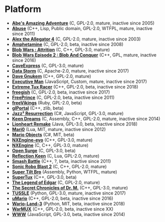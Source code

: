 [comment]: # (autogenerated content, do not edit)
# Platform

- **[Abe's Amazing Adventure](../abes_amazing_adventure.md)** (C, GPL-2.0, mature, inactive since 2005)
- **[Abuse](../abuse.md)** (C++, Lisp, Public domain, GPL-2.0, WTFPL, mature, inactive since 2011)
- **[Alex the Allegator 4](../alex_the_allegator_4.md)** (C, GPL-2.0, mature, inactive since 2003)
- **[Amphetamine](../amphetamine.md)** (C, GPL-2.0, beta, inactive since 2008)
- **[Blob Wars : Attrition](../blob_wars_attrition.md)** (C, C++, GPL-3.0, mature)
- **[Blob Wars Episode 2 : Blob And Conquer](../blob_wars_episode_2_blob_and_conquer.md)** (C++, GPL, mature, inactive since 2016)
- **[CaveExpress](../caveexpress.md)** (C, GPL-3.0, mature)
- **[Data Storm](../data_storm.md)** (C, Apache-2.0, mature, inactive since 2017)
- **[Dave Gnukem](../dave_gnukem.md)** (C++, GPL-2.0, mature)
- **[Executive Man](../executive_man.md)** (JavaScript, Custom, mature, inactive since 2017)
- **[Extreme Tux Racer](../extreme_tux_racer.md)** (C++, GPL-2.0, beta, inactive since 2018)
- **[freegish](../freegish.md)** (C, GPL-2.0, beta, inactive since 2017)
- **[FreePrince](../freeprince.md)** (C, GPL-2.0, beta, inactive since 2011)
- **[freeVikings](../freevikings.md)** (Ruby, GPL-2.0, beta)
- **[glPortal](../glportal.md)** (C++, zlib, beta)
- **[Jazz² Resurrection](../jazz_resurrection.md)** (C#, JavaScript, GPL-3.0, mature)
- **[Keen Dreams](../keen_dreams.md)** (C, Assembly, C++, GPL-2.0, mature, inactive since 2014)
- **[Lionheart Remake](../lionheart_remake.md)** (Java, GPL-3.0, beta, inactive since 2018)
- **[Mari0](../mari0.md)** (Lua, MIT, mature, inactive since 2012)
- **[Mario Objects](../mario_objects.md)** (C#, MIT, beta)
- **[NXEngine-evo](../nxengine-evo.md)** (C++, GPL-3.0, mature)
- **[NXEngine](../nxengine.md)** (C, C++, GPL-3.0, mature)
- **[Open Surge](../open_surge.md)** (C, GPL-3.0, beta)
- **[Reflection Keen](../reflection_keen.md)** (C, Lua, GPL-2.0, mature)
- **[Smash Battle](../smash_battle.md)** (C++, ?, beta, inactive since 2011)
- **[Sonic Robo Blast 2](../sonic_robo_blast_2.md)** (C, C++, GPL-2.0, mature)
- **[Super Tilt Bro](../super_tilt_bro.md)** (Assembly, Python, WTFPL, mature)
- **[SuperTux](../supertux.md)** (C++, GPL-3.0, beta)
- **[The Legend of Edgar](../the_legend_of_edgar.md)** (C, GPL-2.0, mature)
- **[The Secret Chronicles of Dr. M.](../the_secret_chronicles_of_dr_m.md)** (C++, GPL-3.0, mature)
- **[TUSSLE](../tussle.md)** (Python, GPL-3.0, mature, inactive since 2017)
- **[uMario](../umario.md)** (C++, GPL-2.0, beta, inactive since 2016)
- **[Wario-Land-3](../wario-land-3.md)** (Python, MIT, beta, inactive since 2018)
- **[WarMUX](../warmux.md)** (C++, GPL-2.0, beta, inactive since XX)
- **[WWW](../www.md)** (JavaScript, GPL-3.0, beta, inactive since 2014)